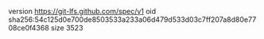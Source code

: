 version https://git-lfs.github.com/spec/v1
oid sha256:54c125d0e700de8503533a233a06d479d533d03c7ff207a8d80e7708ce0f4368
size 3523
